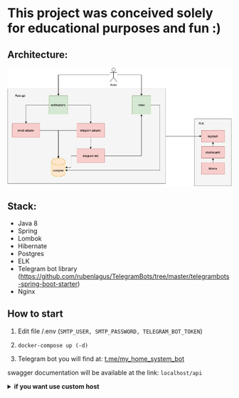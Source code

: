 # This project was conceived solely for educational purposes and fun :) 

## Architecture:
![image](https://github.com/zaytsev-dv/home-system-major/blob/dev/web/src/main/resources/home-system-diagram.jpg)


## Stack:
* Java 8
* Spring
* Lombok
* Hibernate
* Postgres
* ELK
* Telegram bot library (https://github.com/rubenlagus/TelegramBots/tree/master/telegrambots-spring-boot-starter)
* Nginx



## How to start
1. Edit file /.env (```SMTP_USER, SMTP_PASSWORD, TELEGRAM_BOT_TOKEN```)
 
2. ```docker-compose up (-d)```

3. Telegram bot you will find at: [t.me/my_home_system_bot](t.me/my_home_system_bot) 

swagger documentation will be available at the link: ``localhost/api``

<details><summary><b>if you want use custom host</b></summary>

1. Set desired host to etc/hosts
2. Edit file /nginx/conf.d/app.conf

    ```sh
    server {
            listen 80 default_server;
            server_name your_host;
    ```
